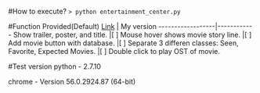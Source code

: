 #How to execute?
`> python entertainment_center.py`

#Function
Provided(Default) [Link](https://docs.google.com/document/d/1joDQNQl_4icYYm6tM_F9ch5hZEH_f157hlljSUGOLWs/pub?embedded=true) | My version
------------------|------------
Show trailer, poster, and title. |[ ] Mouse hover shows movie story line.
 |[ ] Add movie button with database.
 |[ ] Separate 3 differen classes: Seen, Favorite, Expected Movies.
 |[ ] Double click to play OST of movie.

#Test version
python - 2.7.10

chrome - Version 56.0.2924.87 (64-bit)